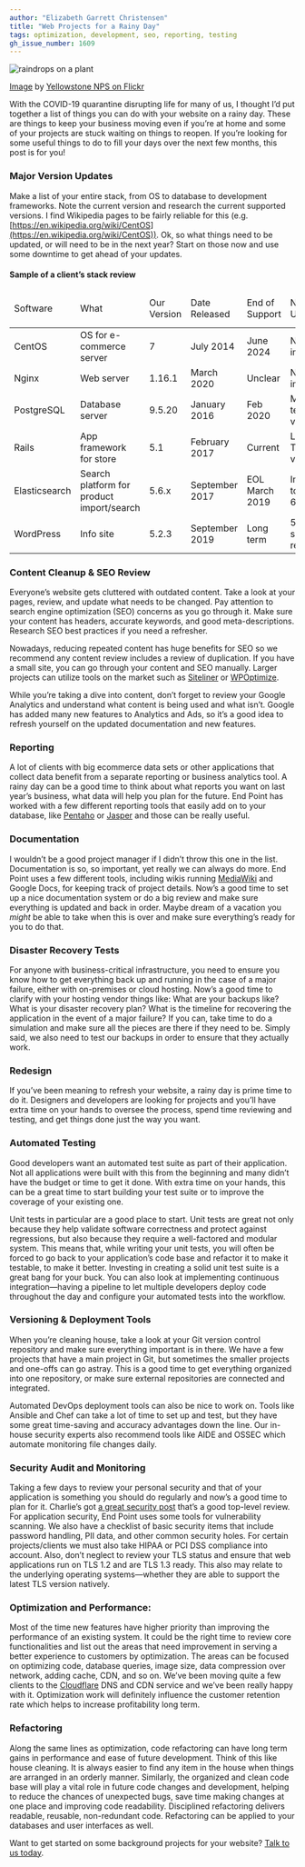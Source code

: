 ```yaml
---
author: "Elizabeth Garrett Christensen"
title: "Web Projects for a Rainy Day"
tags: optimization, development, seo, reporting, testing
gh_issue_number: 1609
---
```


![raindrops on a plant](/blog/posts/2020/03/25/web-projects-for-rainy-day/image-0.jpg)

[Image](https://www.flickr.com/photos/yellowstonenps/32984582893/) by [Yellowstone NPS on Flickr](https://www.flickr.com/photos/yellowstonenps/)

With the COVID-19 quarantine disrupting life for many of us, I thought I’d put together a list of things you can do with your website on a rainy day. These are things to keep your business moving even if you’re at home and some of your projects are stuck waiting on things to reopen. If you’re looking for some useful things to do to fill your days over the next few months, this post is for you!

### Major Version Updates

Make a list of your entire stack, from OS to database to development frameworks. Note the current version and research the current supported versions. I find Wikipedia pages to be fairly reliable for this (e.g. [https://en.wikipedia.org/wiki/CentOS](https://en.wikipedia.org/wiki/CentOS)). Ok, so what things need to be updated, or will need to be in the next year? Start on those now and use some downtime to get ahead of your updates.

#### Sample of a client’s stack review

<div class="table-scroll">
  <table>
    <thead>
      <td>Software</td>
      <td>What</td>
      <td>Our Version</td>
      <td>Date Released</td>
      <td>End of Support</td>
      <td>Next Update</td>
      <td>Current Production Version</td>
      <td>Notes</td>
    </thead>
    <tr>
      <td>CentOS</td>
      <td>OS for e-commerce server</td>
      <td>7</td>
      <td>July 2014</td>
      <td>June 2024</td>
      <td>Not imminent</td>
      <td>8</td>
      <td><a href="https://wiki.centos.org/About/Product">https://wiki.centos.org/About/Product</a></td>
    </tr>
    <tr>
      <td>Nginx</td>
      <td>Web server</td>
      <td>1.16.1</td>
      <td>March 2020</td>
      <td>Unclear</td>
      <td>Not imminent</td>
      <td></td>
      <td><a href="https://nginx.org/">https://nginx.org/</a></td>
    </tr>
    <tr>
      <td>PostgreSQL</td>
      <td>Database server</td>
      <td>9.5.20</td>
      <td>January 2016</td>
      <td>Feb 2020</td>
      <td>Medium term, to version 11</td>
      <td>12</td>
      <td><a href="https://www.postgresql.org/support/versioning/">https://www.postgresql.org/support/versioning/</a></td>
    </tr>
    <tr>
      <td>Rails</td>
      <td>App framework for store</td>
      <td>5.1</td>
      <td>February 2017</td>
      <td>Current</td>
      <td>Long Term, to version 6</td>
      <td>6</td>
      <td><a href="https://rubygems.org/gems/rails/versions>https://rubygems.org/gems/rails/versions</a></td>
    </tr>
    <tr>
      <td>Spree</td>
      <td>Ecommerce and admin gem</td>
      <td>3.3</td>
      <td>April 2017</td>
      <td>Current</td>
      <td>Long Term, to version 4</td>
      <td>4</td>
      <td><a href="https://rubygems.org/gems/spree/versions">https://rubygems.org/gems/spree/versions</a></td>
    </tr>
    <tr>
      <td>Elasticsearch</td>
      <td>Search platform for product import/search</td>
      <td>5.6.x</td>
      <td>September 2017</td>
      <td>EOL March 2019</td>
      <td>Immediate, to version 6.8</td>
      <td>7.4</td>
      <td><a href="https://www.elastic.co/support/eol">https://www.elastic.co/support/eol</a></td>
    </tr>
    <tr>
      <td>WordPress</td>
      <td>Info site</td>
      <td>5.2.3</td>
      <td>September 2019</td>
      <td>Long term</td>
      <td>5.2.4. was shipped recently</td>
      <td>5.2</td>
      <td><a href="https://codex.wordpress.org/WordPress_Versions">https://codex.wordpress.org/WordPress_Versions</a></td>
    </tr>
  </table>
</div>

### Content Cleanup & SEO Review

Everyone’s website gets cluttered with outdated content. Take a look at your pages, review, and update what needs to be changed. Pay attention to search engine optimization (SEO) concerns as you go through it. Make sure your content has headers, accurate keywords, and good meta-descriptions. Research SEO best practices if you need a refresher.

Nowadays, reducing repeated content has huge benefits for SEO so we recommend any content review includes a review of duplication. If you have a small site, you can go through your content and SEO manually. Larger projects can utilize tools on the market such as [Siteliner](http://www.siteliner.com/) or [WPOptimize](https://wordpress.org/plugins/wp-optimize/).

While you’re taking a dive into content, don’t forget to review your Google Analytics and understand what content is being used and what isn’t. Google has added many new features to Analytics and Ads, so it’s a good idea to refresh yourself on the updated documentation and new features.

### Reporting

A lot of clients with big ecommerce data sets or other applications that collect data benefit from a separate reporting or business analytics tool. A rainy day can be a good time to think about what reports you want on last year’s business, what data will help you plan for the future. End Point has worked with a few different reporting tools that easily add on to your database, like [Pentaho](https://www.hitachivantara.com/en-us/products/data-management-analytics/pentaho-platform.html) or [Jasper](https://www.jaspersoft.com/reporting-software) and those can be really useful.

### Documentation

I wouldn’t be a good project manager if I didn’t throw this one in the list. Documentation is so, so important, yet really we can always do more. End Point uses a few different tools, including wikis running [MediaWiki](https://www.mediawiki.org/wiki/MediaWiki)  and Google Docs, for keeping track of project details. Now’s a good time to set up a nice documentation system or do a big review and make sure everything is updated and back in order. Maybe dream of a vacation you *might* be able to take when this is over and make sure everything’s ready for you to do that.

### Disaster Recovery Tests

For anyone with business-critical infrastructure, you need to ensure you know how to get everything back up and running in the case of a major failure, either with on-premises or cloud hosting. Now’s a good time to clarify with your hosting vendor things like: What are your backups like? What is your disaster recovery plan? What is the timeline for recovering the application in the event of a major failure? If you can, take time to do a simulation and make sure all the pieces are there if they need to be. Simply said, we also need to test our backups in order to ensure that they actually work.

### Redesign

If you’ve been meaning to refresh your website, a rainy day is prime time to do it. Designers and developers are looking for projects and you’ll have extra time on your hands to oversee the process, spend time reviewing and testing, and get things done just the way you want.

### Automated Testing

Good developers want an automated test suite as part of their application. Not all applications were built with this from the beginning and many didn’t have the budget or time to get it done. With extra time on your hands, this can be a great time to start building your test suite or to improve the coverage of your existing one.

Unit tests in particular are a good place to start. Unit tests are great not only because they help validate software correctness and protect against regressions, but also because they require a well-factored and modular system. This means that, while writing your unit tests, you will often be forced to go back to your application’s code base and refactor it to make it testable, to make it better. Investing in creating a solid unit test suite is a great bang for your buck. You can also look at implementing continuous integration—having a pipeline to let multiple developers deploy code throughout the day and configure your automated tests into the workflow.

### Versioning & Deployment Tools

When you’re cleaning house, take a look at your Git version control repository and make sure everything important is in there. We have a few projects that have a main project in Git, but sometimes the smaller projects and one-offs can go astray. This is a good time to get everything organized into one repository, or make sure external repositories are connected and integrated.

Automated DevOps deployment tools can also be nice to work on. Tools like Ansible and Chef can take a lot of time to set up and test, but they have some great time-saving and accuracy advantages down the line. Our in-house security experts also recommend tools like AIDE and OSSEC which automate monitoring file changes daily.

### Security Audit and Monitoring

Taking a few days to review your personal security and that of your application is something you should do regularly and now’s a good time to plan for it. Charlie’s got [a great security post](/blog/2020/02/05/end-point-security-tips) that’s a good top-level review. For application security, End Point uses some tools for vulnerability scanning. We also have a checklist of basic security items that include password handling, PII data, and other common security holes. For certain projects/clients we must also take HIPAA or PCI DSS compliance into account. Also, don’t neglect to review your TLS status and ensure that web applications run on TLS 1.2 and are TLS 1.3 ready. This also may relate to the underlying operating systems—whether they are able to support the latest TLS version natively.

### Optimization and Performance:

Most of the time new features have higher priority than improving the performance of an existing system. It could be the right time to review core functionalities and list out the areas that need improvement in serving a better experience to customers by optimization. The areas can be focused on optimizing code, database queries, image size, data compression over network,  adding cache, CDN, and so on. We’ve been moving quite a few clients to the [Cloudflare](https://www.cloudflare.com/) DNS and CDN service and we’ve been really happy with it. Optimization work will definitely influence the customer retention rate which helps to increase profitability long term.

### Refactoring

Along the same lines as optimization, code refactoring can have long term gains in performance and ease of future development. Think of this like house cleaning. It is always easier to find any item in the house when things are arranged in an orderly manner. Similarly, the organized and clean code base will play a vital role in future code changes and development, helping to reduce the chances of unexpected bugs, save time making changes at one place and improving code readability. Disciplined refactoring delivers readable, reusable, non-redundant code. Refactoring can be applied to your databases and user interfaces as well.

Want to get started on some background projects for your website? [Talk to us today](/contact).


